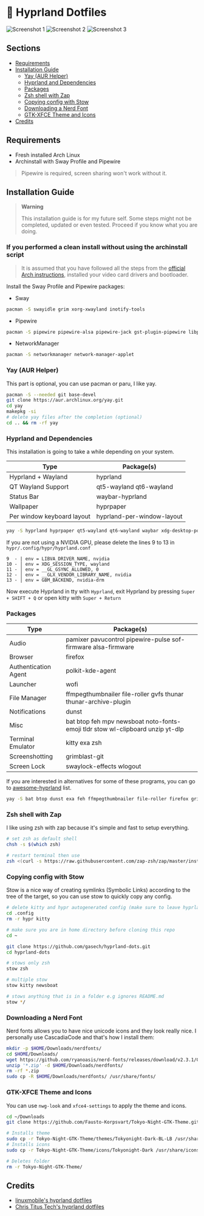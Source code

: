 # 🌌 Hyprland Dotfiles

![Screenshot 1](https://raw.githubusercontent.com/gasech/hyprland-dots/main/assets/screenshot1.png)
![Screenshot 2](https://raw.githubusercontent.com/gasech/hyprland-dots/main/assets/screenshot2.png)
![Screenshot 3](https://raw.githubusercontent.com/gasech/hyprland-dots/main/assets/screenshot3.png)

## Sections

<!-- vim-markdown-toc Marked -->

- [Requirements](#requirements)
- [Installation Guide](#installation-guide)
  - [Yay (AUR Helper)](<#yay-(aur-helper)>)
  - [Hyprland and Dependencies](#hyprland-and-dependencies)
  - [Packages](#packages)
  - [Zsh shell with Zap](#zsh-shell-with-zap)
  - [Copying config with Stow](#copying-config-with-stow)
  - [Downloading a Nerd Font](#downloading-a-nerd-font)
  - [GTK-XFCE Theme and Icons](#gtk-xfce-theme-and-icons)
- [Credits](#credits)

<!-- vim-markdown-toc -->

## Requirements

- Fresh installed Arch Linux
- Archinstall with Sway Profile and Pipewire

> Pipewire is required, screen sharing won't work without it.

## Installation Guide

> **Warning**
>
> This installation guide is for my future self. Some steps might not be completed, updated or even tested. Proceed if you know what you are doing.

### If you performed a clean install without using the archinstall script

> It is assumed that you have followed all the steps from the [official Arch instructions](https://wiki.archlinux.org/title/Installation_guide), installed your video card drivers and bootloader.

Install the Sway Profile and Pipewire packages:

- Sway

```bash
pacman -S swayidle grim xorg-xwayland inotify-tools
```

- Pipewire

```bash
pacman -S pipewire pipewire-alsa pipewire-jack gst-plugin-pipewire libpulse wireplumber
```

- NetworkManager

```bash
pacman -S networkmanager network-manager-applet
```

### Yay (AUR Helper)

This part is optional, you can use pacman or paru, I like yay.

```bash
pacman -S --needed git base-devel
git clone https://aur.archlinux.org/yay.git
cd yay
makepkg -si
# delete yay files after the completion (optional)
cd .. && rm -rf yay
```

### Hyprland and Dependencies

This installation is going to take a while depending on your system.

| Type                       | Package(s)                 |
| -------------------------- | -------------------------- |
| Hyprland + Wayland         | hyprland                   |
| QT Wayland Support         | qt5-wayland qt6-wayland    |
| Status Bar                 | waybar-hyprland            |
| Wallpaper                  | hyprpaper                  |
| Per window keyboard layout | hyprland-per-window-layout |

```bash
yay -S hyprland hyprpaper qt5-wayland qt6-wayland waybar xdg-desktop-portal-hyprland hyprland-per-window-layout
```

If you are not using a NVIDIA GPU, please delete the lines 9 to 13 in `hypr/.config/hypr/hyprland.conf`

```
9  - | env = LIBVA_DRIVER_NAME, nvidia
10 - │ env = XDG_SESSION_TYPE, wayland
11 - │ env = __GL_GSYNC_ALLOWED, 0
12 - │ env = __GLX_VENDOR_LIBRARY_NAME, nvidia
13 - │ env = GBM_BACKEND, nvidia-drm
```

Now execute Hyprland in tty with `Hyprland`, exit Hyprland by pressing `Super + SHIFT + Q` or open kitty with `Super + Return`

### Packages

| Type                 | Package(s)                                                                     |
| -------------------- | ------------------------------------------------------------------------------ |
| Audio                | pamixer pavucontrol pipewire-pulse sof-firmware alsa-firmware                  |
| Browser              | firefox                                                                        |
| Authentication Agent | polkit-kde-agent                                                               |
| Launcher             | wofi                                                                           |
| File Manager         | ffmpegthumbnailer file-roller gvfs thunar thunar-archive-plugin                |
| Notifications        | dunst                                                                          |
| Misc                 | bat btop feh mpv newsboat noto-fonts-emoji tldr stow wl-clipboard unzip yt-dlp |
| Terminal Emulator    | kitty exa zsh                                                                  |
| Screenshotting       | grimblast-git                                                                  |
| Screen Lock          | swaylock-effects wlogout                                                       |

If you are interested in alternatives for some of these programs, you can go to [awesome-hyprland](https://github.com/hyprland-community/awesome-hyprland) list.

```bash
yay -S bat btop dunst exa feh ffmpegthumbnailer file-roller firefox grimblast-git gvfs kitty mpv noto-fonts-emoji newsboat pamixer pavucontrol pipewire-pulse sof-firmware alsa-firmware  polkit-kde-agent stow swaylock-effects thunar thunar-archive-plugin wlogout tldr unzip wl-clipboard wofi yt-dlp zsh
```

### Zsh shell with Zap

I like using zsh with zap because it's simple and fast to setup everything.

```bash
# set zsh as default shell
chsh -s $(which zsh)

# restart terminal then use
zsh <(curl -s https://raw.githubusercontent.com/zap-zsh/zap/master/install.zsh)
```

### Copying config with Stow

Stow is a nice way of creating symlinks (Symbolic Links) according to the tree of the target, so you can use stow to quickly copy any config.

```bash
# delete kitty and hypr autogenerated config (make sure to leave hyprland before doing this)
cd .config
rm -r hypr kitty

# make sure you are in home directory before cloning this repo
cd ~

git clone https://github.com/gasech/hyprland-dots.git
cd hyprland-dots

# stows only zsh
stow zsh

# multiple stow
stow kitty newsboat

# stows anything that is in a folder e.g ignores README.md
stow */
```

### Downloading a Nerd Font

Nerd fonts allows you to have nice unicode icons and they look really nice. I personally use CascadiaCode and that's how I install them:

```bash
mkdir -p $HOME/Downloads/nerdfonts/
cd $HOME/Downloads/
wget https://github.com/ryanoasis/nerd-fonts/releases/download/v2.3.1/CascadiaCode.zip
unzip '*.zip' -d $HOME/Downloads/nerdfonts/
rm -rf *.zip
sudo cp -R $HOME/Downloads/nerdfonts/ /usr/share/fonts/
```

### GTK-XFCE Theme and Icons

You can use `nwg-look` and `xfce4-settings` to apply the theme and icons.

```bash
cd ~/Downloads
git clone https://github.com/Fausto-Korpsvart/Tokyo-Night-GTK-Theme.git

# Installs theme
sudo cp -r Tokyo-Night-GTK-Theme/themes/Tokyonight-Dark-BL-LB /usr/share/themes/
# Installs icons
sudo cp -r Tokyo-Night-GTK-Theme/icons/Tokyonight-Dark /usr/share/icons/

# Deletes folder
rm -r Tokyo-Night-GTK-Theme/
```

## Credits

- [linuxmobile's hyprland dotfiles](https://github.com/linuxmobile/hyprland-dots)
- [Chris Titus Tech's hyprland dotfiles](https://github.com/ChrisTitusTech/hyprland-titus/)
